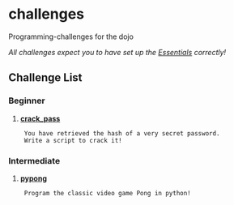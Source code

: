 # challenges
Programming-challenges for the dojo

*All challenges expect you to have set up the [Essentials](docs/Essentials.md) correctly!*

## Challenge List

### Beginner
1. [**crack_pass**](beginner/crack_pass/README.md)

        You have retrieved the hash of a very secret password.
        Write a script to crack it!

### Intermediate
1. [**pypong**](intermediate/pypong/README.md)
   
        Program the classic video game Pong in python!

